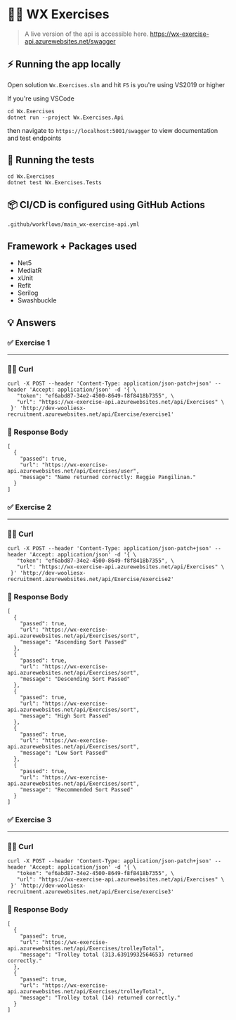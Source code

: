 # 🏋️‍♀️ WX Exercises  

> A live version of the api is accessible here. https://wx-exercise-api.azurewebsites.net/swagger


## ⚡ Running the app locally 

Open solution `Wx.Exercises.sln` and hit `F5` is you're using VS2019 or higher

If you're using VSCode
```
cd Wx.Exercises
dotnet run --project Wx.Exercises.Api
```

then navigate to `https://localhost:5001/swagger` to view documentation and test endpoints

## 🧪 Running the tests

```
cd Wx.Exercises
dotnet test Wx.Exercises.Tests
```

## 📦 CI/CD is configured using GitHub Actions

```
.github/workflows/main_wx-exercise-api.yml
```

## Framework + Packages used
- Net5
- MediatR
- xUnit
- Refit
- Serilog
- Swashbuckle


## 💡 Answers

### ✅ Exercise 1
---
### 👩‍💻 Curl 
```
curl -X POST --header 'Content-Type: application/json-patch+json' --header 'Accept: application/json' -d '{ \ 
   "token": "ef6abd87-34e2-4500-8649-f8f8418b7355", \ 
   "url": "https://wx-exercise-api.azurewebsites.net/api/Exercises" \ 
 }' 'http://dev-wooliesx-recruitment.azurewebsites.net/api/Exercise/exercise1'
```

### 📃 Response Body 
```
[
  {
    "passed": true,
    "url": "https://wx-exercise-api.azurewebsites.net/api/Exercises/user",
    "message": "Name returned correctly: Reggie Pangilinan."
  }
]
```


### ✅ Exercise 2
---
### 👩‍💻 Curl 
```
curl -X POST --header 'Content-Type: application/json-patch+json' --header 'Accept: application/json' -d '{ \ 
   "token": "ef6abd87-34e2-4500-8649-f8f8418b7355", \ 
   "url": "https://wx-exercise-api.azurewebsites.net/api/Exercises" \ 
 }' 'http://dev-wooliesx-recruitment.azurewebsites.net/api/Exercise/exercise2'
```

### 📃 Response Body 
```
[
  {
    "passed": true,
    "url": "https://wx-exercise-api.azurewebsites.net/api/Exercises/sort",
    "message": "Ascending Sort Passed"
  },
  {
    "passed": true,
    "url": "https://wx-exercise-api.azurewebsites.net/api/Exercises/sort",
    "message": "Descending Sort Passed"
  },
  {
    "passed": true,
    "url": "https://wx-exercise-api.azurewebsites.net/api/Exercises/sort",
    "message": "High Sort Passed"
  },
  {
    "passed": true,
    "url": "https://wx-exercise-api.azurewebsites.net/api/Exercises/sort",
    "message": "Low Sort Passed"
  },
  {
    "passed": true,
    "url": "https://wx-exercise-api.azurewebsites.net/api/Exercises/sort",
    "message": "Recommended Sort Passed"
  }
]
```

### ✅ Exercise 3
---

### 👩‍💻 Curl 
```
curl -X POST --header 'Content-Type: application/json-patch+json' --header 'Accept: application/json' -d '{ \ 
   "token": "ef6abd87-34e2-4500-8649-f8f8418b7355", \ 
   "url": "https://wx-exercise-api.azurewebsites.net/api/Exercises" \ 
 }' 'http://dev-wooliesx-recruitment.azurewebsites.net/api/Exercise/exercise3'
```

### 📃 Response Body 
```
[
  {
    "passed": true,
    "url": "https://wx-exercise-api.azurewebsites.net/api/Exercises/trolleyTotal",
    "message": "Trolley total (313.63919932564653) returned correctly."
  },
  {
    "passed": true,
    "url": "https://wx-exercise-api.azurewebsites.net/api/Exercises/trolleyTotal",
    "message": "Trolley total (14) returned correctly."
  }
]
```